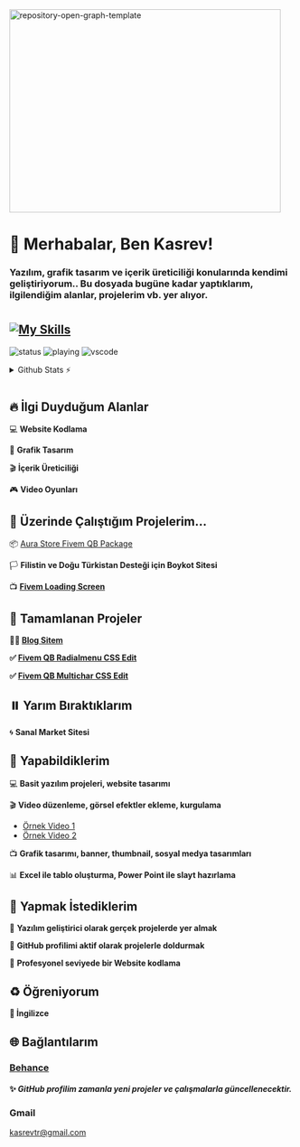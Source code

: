 
<img width="480" height="360" alt="repository-open-graph-template" src="https://github.com/user-attachments/assets/a17a3c16-c0aa-42fa-97db-bb23bb2a7625" />

# 👋 Merhabalar, Ben Kasrev!
### Yazılım, grafik tasarım ve içerik üreticiliği konularında kendimi geliştiriyorum.. Bu dosyada bugüne kadar yaptıklarım, ilgilendiğim alanlar, projelerim vb. yer alıyor.
#
## [![My Skills](https://skillicons.dev/icons?i=html,css,lua,py,vscode,git,github,ae,pr,ps,blender,linux,ubuntu,windows,md,mysql,&perline=25)](https://skillicons.dev)

![status](https://nocache.advaith.workers.dev?url=https://img.shields.io/endpoint?url=https://dev.discordprofiles.me/api/badge/status/276544649148235776?simple=true)
![playing](https://nocache.advaith.workers.dev?url=https://img.shields.io/endpoint?url=https://dev.discordprofiles.me/api/badge/playing/276544649148235776)
![vscode](https://nocache.advaith.workers.dev?url=https://img.shields.io/endpoint?url=https://dev.discordprofiles.me/api/badge/vscode/276544649148235776)
<details>
  <summary>Github Stats ⚡</summary>
  
  <a href="#">![Github stats](https://github-readme-stats.vercel.app/api?username=kasrev&theme=blueberry&count_private=true&hide_border=true&line_height=20)</a>
  <a href="#">![Top Langs](https://github-readme-stats.vercel.app/api/top-langs/?username=kasrev&layout=compact&theme=blueberry&count_private=true&hide_border=true)</a>
</details>

#

## 🔥 İlgi Duyduğum Alanlar

 💻 **Website Kodlama**

 🎨 **Grafik Tasarım**

 🎬 **İçerik Üreticiliği**

 🎮 **Video Oyunları**

## 🔭 Üzerinde Çalıştığım Projelerim...

📦 [Aura Store Fivem QB Package](https://github.com/Kasrev/Aura-Store-Fivem-QB-Package)

🏳️ **Filistin ve Doğu Türkistan Desteği için Boykot Sitesi**

📺 [**Fivem Loading Screen**](https://aura-store-webstore.tebex.io/package/6994089)  

## 🔔 Tamamlanan Projeler

**🧑🏻 [Blog Sitem](https://github.com/Kasrev/My-blog-site)**

**✅ [Fivem QB Radialmenu CSS Edit](https://github.com/Kasrev/Fivem-QB-Radialmenu-CSS-Edit)**

**✅ [Fivem QB Multichar CSS Edit](https://github.com/Kasrev/Fivem-QB-Multicharacter-Black-CSS-Edit)**

## ⏸️ Yarım Bıraktıklarım

🌀 **Sanal Market Sitesi**

## 📝 Yapabildiklerim
💻 **Basit yazılım projeleri, website tasarımı**

🎬 **Video düzenleme, görsel efektler ekleme, kurgulama** 
- [Örnek Video 1](https://www.youtube.com/watch?v=2QVSI5UGIeY)
- [Örnek Video 2](https://www.youtube.com/watch?v=lieCOY8QVnI)  

📺 **Grafik tasarımı, banner, thumbnail, sosyal medya tasarımları** 

📊 **Excel ile tablo oluşturma, Power Point ile slayt hazırlama**

## 🎯 Yapmak İstediklerim 
📌 **Yazılım geliştirici olarak gerçek projelerde yer almak**

📌 **GitHub profilimi aktif olarak projelerle doldurmak**  

📌 **Profesyonel seviyede bir Website kodlama** 

## ♻️ Öğreniyorum

**🏴 İngilizce**

 ## 🌐 Bağlantılarım

 ### [Behance](https://www.behance.net/kasrev)

#### ✨ *GitHub profilim zamanla yeni projeler ve çalışmalarla güncellenecektir.*

 ### Gmail 
 kasrevtr@gmail.com


